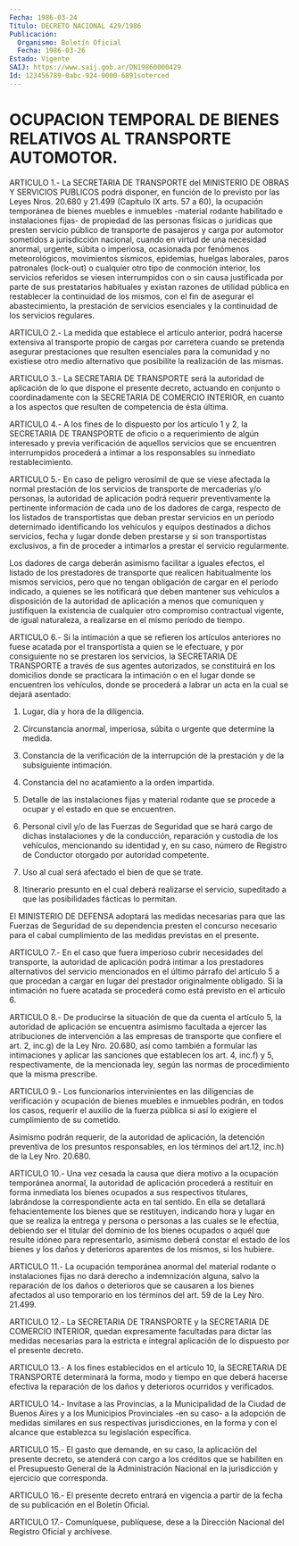 ```yaml
---
Fecha: 1986-03-24
Título: DECRETO NACIONAL 429/1986
Publicación:
  Organismo: Boletín Oficial
  Fecha: 1986-03-26
Estado: Vigente
SAIJ: https://www.saij.gob.ar/DN19860000429
Id: 123456789-0abc-924-0000-6891soterced
---
```

# OCUPACION TEMPORAL DE BIENES RELATIVOS AL TRANSPORTE AUTOMOTOR.

<a id="1"></a>
ARTICULO  1.- La SECRETARIA DE TRANSPORTE del MINISTERIO DE OBRAS Y SERVICIOS PUBLICOS  podrá  disponer,  en función de lo previsto por las Leyes Nros. 20.680 y 21.499 (Capítulo  IX  arts.  57  a 60), la ocupación  temporánea  de  bienes  muebles  e  inmuebles  -material rodante  habilitado  e  instalaciones  fijas-  de  propiedad de las personas  físicas  o  jurídicas  que  presten  servicio público  de transporte  de  pasajeros  y  carga  por  automotor  sometidos    a jurisdicción  nacional,  cuando en virtud de una necesidad anormal, urgente, súbita o imperiosa, ocasionada por fenómenos meteorológicos,   movimientos    sísmicos,    epidemias,    huelgas laborales, paros patronales  (lock-out)  o  cualquier  otro tipo de conmoción interior, los servicios referidos se viesen interrumpidos  con  o  sin  causa  justificada  por  parte  de  sus prestatarios  habituales  y  existan razones de utilidad pública en restablecer la continuidad de  los  mismos,  con el fin de asegurar el  abastecimiento,  la  prestación de servicios  esenciales  y  la continuidad de los servicios regulares.

<a id="2"></a>
ARTICULO  2.-  La  medida que establece el artículo anterior, podrá hacerse extensiva al  transporte  propio  de  cargas  por carretera cuando  se  pretenda  asegurar prestaciones que resulten esenciales para  la  comunidad  y no  existiese  otro  medio  alternativo  que posibilite la realización de las mismas.

<a id="3"></a>
ARTICULO  3.-  La  SECRETARIA  DE  TRANSPORTE  será la autoridad de aplicación  de  lo  que  dispone el presente decreto,  actuando  en conjunto o coordinadamente  con la SECRETARIA DE COMERCIO INTERIOR, en  cuanto  a los aspectos que  resulten  de  competencia  de  ésta última.

<a id="4"></a>
ARTICULO  4.-  A  los fines de lo dispuesto por los artículo 1 y 2, la SECRETARIA DE TRANSPORTE  de  oficio  o a requerimiento de algún interesado  y  previa  verificación de aquellos  servicios  que  se encuentren interrumpidos  procederá a intimar a los responsables su inmediato restablecimiento.

<a id="5"></a>
ARTICULO  5.- En caso de peligro verosímil de que se viese afectada la normal prestación  de los servicios de transporte de mercaderías y/o personas, la autoridad de aplicación podrá requerir preventivamente  la pertinente  información  de  cada  uno  de  los dadores de carga,  respecto  de  los listados de transportistas que deban  prestar  servicios en un período  deternimado  identificando los vehículos y equipos  destinados  a  dichos  servicios,  fecha y lugar  donde deben prestarse y si son transportistas exclusivos,  a fin de proceder  a  intimarlos  a prestar el servicio regularmente.

Los dadores de carga deberán asimismo  facilitar a iguales efectos, el  listado  de  los  prestadores  de  transporte    que   realicen habitualmente  los  mismos servicios, pero que no tengan obligación de cargar en el período  indicado,  a quienes se les notificará que deben  mantener  sus vehículos a disposición  de  la  autoridad  de aplicación a menos  que  comuniquen  y justifiquen la existencia de cualquier otro compromiso contractual vigente, de igual naturaleza, a realizarse en el mismo período de tiempo.

<a id="6"></a>
ARTICULO  6.-  Si  la  intimación  a  que se refieren los artículos anteriores  no fuese acatada por el transportista  a  quien  se  le efectuare, y  por  consiguiente  no  se prestaren los servicios, la SECRETARIA DE TRANSPORTE a través de sus  agentes  autorizados,  se constituirá  en  los domicilios donde se practicara la intimación o en el lugar donde  se  encuentren los vehículos, donde se procederá a labrar un acta en la cual se dejará asentado:

1) Lugar, día y hora de la diligencia.

2)  Circunstancia  anormal,    imperiosa,   súbita  o  urgente  que determine la medida.

3)  Constancia  de  la  verificación  de  la  interrupción   de  la prestación y de la subsiguiente intimación.

4)  Constancia  del  no  acatamiento  a  la  orden  impartida.

5)  Detalle  de las instalaciones fijas y material rodante  que  se procede a ocupar y el estado en que se encuentren.

6) Personal civil  y/o  de  las  Fuerzas  de  Seguridad que se hará cargo  de  dichas  instalaciones y de la conducción,  reparación  y custodia de los vehículos,  mencionando su identidad y, en su caso, número de Registro de Conductor  otorgado por autoridad competente.

7)  Uso  al  cual  será afectado el bien  de  que  se  trate.

8) Itinerario presunto  en  el  cual deberá realizarse el servicio, supeditado  a  que las posibilidades  fácticas  lo  permitan.

El MINISTERIO DE  DEFENSA  adoptará las medidas necesarias para que las Fuerzas de Seguridad de  su  dependencia  presten  el  concurso necesario  para  el cabal cumplimiento de las medidas previstas  en el presente.

<a id="7"></a>
ARTICULO  7.- En el caso que fuera imperioso cubrir necesidades del transporte,   la  autoridad  de  aplicación  podrá  intimar  a  los prestadores alternativos  del  servicio  mencionados  en  el último párrafo  del  artículo  5  a  que  procedan  a  cargar en lugar del prestador  originalmente  obligado.  Si  la  intimación   no  fuere acatada   se  procederá  como  está  previsto  en  el  artículo  6.

<a id="8"></a>
ARTICULO  8.-  De  producirse  la  situación  de  que  da cuenta el artículo  5,  la  autoridad  de  aplicación  se  encuentra asimismo facultada  a  ejercer  las  atribuciones  de  intervención   a  las empresas  de  transporte  que  confiere el art. 2, inc.g) de la Ley Nro.  20.680,  así  como  también a  formular  las  intimaciones  y aplicar  las sanciones que establecen  los  art.  4,  inc.f)  y  5, respectivamente,   de  la  mencionada  ley,  según  las  normas  de procedimiento que la misma prescribe.

<a id="9"></a>
ARTICULO  9.- Los funcionarios intervinientes en las diligencias de verificación  y  ocupación de bienes muebles e inmuebles podrán, en todos los casos, requerir  el  auxilio  de la fuerza pública si así lo exigiere el cumplimiento de su cometido.

Asimismo  podrán  requerir,  de  la  autoridad  de  aplicación,  la detención  preventiva  de  los  presuntos    responsables,  en  los términos del art.12, inc.h) de la Ley Nro. 20.680.

<a id="10"></a>
ARTICULO  10.-  Una  vez  cesada  la  causa  que  diera motivo a la ocupación temporánea anormal, la autoridad de aplicación  procederá a    restituir  en  forma  inmediata  los  bienes  ocupados  a  sus respectivos  titulares,  labrándose  la correspondiente acta en tal sentido. En ella se detallará fehacientemente  los  bienes  que  se restituyen,  indicando  hora y lugar en que se realiza la entrega y persona o personas a las  cuales  se  le  efectúa,  debiendo ser el titular  del  dominio  de  los bienes ocupados o aquél que  resulte idóneo para representarlo, asimismo  deberá  constar  el  estado de los  bienes  y  los daños y deterioros aparentes de los mismos,  si los hubiere.

<a id="11"></a>
ARTICULO  11.- La ocupación temporánea anormal del material rodante o instalaciones  fijas  no  dará  derecho  a  indemnización alguna, salvo  la reparación de los daños o deterioros que  se  causaren  a los bienes  afectados al uso temporario en los términos del art. 59 de la Ley Nro. 21.499.

<a id="12"></a>
ARTICULO  12.-  La  SECRETARIA  DE  TRANSPORTE  y  la SECRETARIA DE COMERCIO INTERIOR, quedan expresamente facultadas para  dictar  las medidas  necesarias  para  la  estricta e integral aplicación de lo dispuesto por el presente decreto.

<a id="13"></a>
ARTICULO  13.-  A  los  fines  establecidos  en  el artículo 10, la SECRETARIA  DE TRANSPORTE determinará la forma, modo  y  tiempo  en que  deberá  hacerse    efectiva  la  reparación  de  los  daños  y deterioros ocurridos y verificados.

<a id="14"></a>
ARTICULO  14.-  Invítase a las Provincias, a la Municipalidad de la Ciudad de Buenos  Aires  y  a  los  Municipios  Provinciales -en su caso-  a  la  adopción  de  medidas  similares  en  sus respectivas jurisdicciones,  en  la  forma  y con el alcance que establezca  su legislación específica.

<a id="15"></a>
ARTICULO  15.-  El gasto que demande, en su caso, la aplicación del presente decreto,  se  atenderá  con  cargo  a  los créditos que se habiliten  en el Presupuesto General de la Administración  Nacional en la jurisdicción y ejercicio que corresponda.

<a id="16"></a>
ARTICULO  16.-  El presente decreto entrará en vigencia a partir de la fecha de su publicación en el Boletín Oficial.

<a id="17"></a>
ARTICULO    17.-  Comuníquese,  publíquese,  dese  a  la  Dirección Nacional del Registro Oficial y archívese.